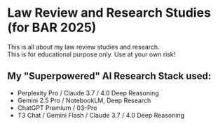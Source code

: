 # Law Review and Research Studies (for BAR 2025)
This is all about my law review studies and research. 
\
This is for educational purpose only. Use at your own risk!

## My "Superpowered" AI Research Stack used:
- Perplexity Pro / Claude 3.7 / 4.0 Deep Reasoning
- Gemini 2.5 Pro / NotebookLM, Deep Research
- ChatGPT Premium / 03-Pro
- T3 Chat / Gemini Flash / Claude 3.7 / 4.0 Deep Reasoning

